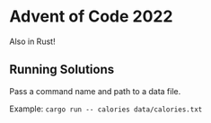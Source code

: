 # Advent of Code 2022

Also in Rust!

## Running Solutions

Pass a command name and path to a data file.

Example: `cargo run -- calories data/calories.txt`